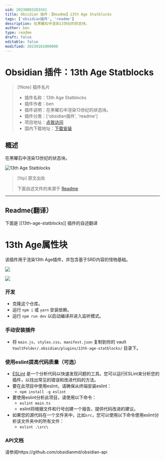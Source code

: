 ```yaml
---
uid: 20230803203341
title: Obsidian 插件：【Readme】13th Age Statblocks
tags: ['obsidian插件', 'readme']
description: 在黑曜石中渲染13世纪的状态块。
author: ben
type: readme
draft: false
editable: false
modified: 20230101000000
---
```


# Obsidian 插件：13th Age Statblocks

> [!Note] 插件名片
> - 插件名称：13th Age Statblocks
> - 插件作者：ben
> - 插件说明：在黑曜石中渲染13世纪的状态块。
> - 插件分类：['obsidian插件', 'readme']
> - 项目地址：[点我访问](https://github.com/ben/obsidian-13th-age-statblocks)
> - 国内下载地址：[下载安装](https://pkmer.cn/products/plugin/pluginMarket/?13th-age-statblocks)

## 概述

在黑曜石中渲染13世纪的状态块。

![13th Age Statblocks](https://cdn.pkmer.cn/covers/13th-age-statblocks.png!pkmer)

> [!tip] 原文出处
> 
>下面自述文件的来源于 [Readme](https://ghproxy.net/https://raw.githubusercontent.com/ben/obsidian-13th-age-statblocks/master/README.md)
> 

---

## Readme(翻译）

下面是 [[13th-age-statblocks]] 插件的自述翻译



# 13th Age属性块

该插件用于渲染13th Age插件，并包含基于SRD内容的怪物基础。

![](https://user-images.githubusercontent.com/39902/149404290-3dcb6793-0437-496d-b066-b2d7d5355374.png)

![](https://user-images.githubusercontent.com/39902/149404315-5a9d6d45-55da-421b-b424-9596d2f95d55.png)

### 开发

- 克隆这个仓库。
- 运行 `npm i` 或 `yarn` 安装依赖。
- 运行 `npm run dev` 以启动编译并进入监听模式。

### 手动安装插件

- 将 `main.js`、`styles.css`、`manifest.json` 复制到你的 vault `VaultFolder/.obsidian/plugins/13th-age-statblocks/` 目录下。

### 使用eslint提高代码质量（可选）
- [ESLint](https://eslint.org/) 是一个分析代码以快速发现问题的工具。您可以运行ESLint来分析您的插件，以找出常见的错误和改进代码的方法。
- 要在此项目中使用eslint，请确保从终端安装eslint：
  - `npm install -g eslint`
- 要使用eslint分析此项目，请使用以下命令：
  - `eslint main.ts`
  - eslint将根据文件和行号创建一个报告，提供代码改进的建议。
- 如果您的源代码在一个文件夹中，比如`src`，您可以使用以下命令使用eslint分析该文件夹中的所有文件：
  - `eslint .\src\`

### API文档

请参阅https://github.com/obsidianmd/obsidian-api



